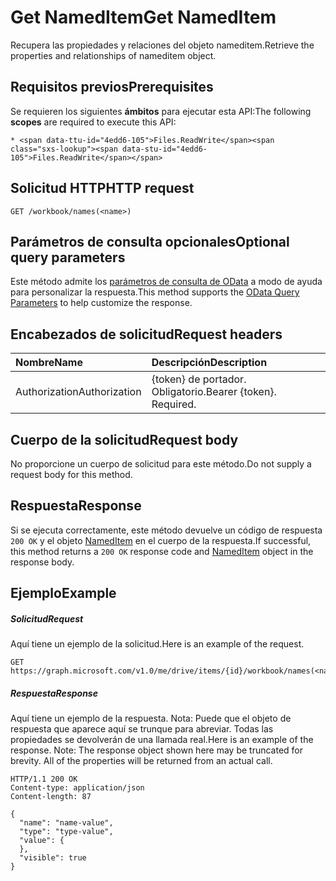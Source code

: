 # <a name="get-nameditem"></a><span data-ttu-id="4edd6-101">Get NamedItem</span><span class="sxs-lookup"><span data-stu-id="4edd6-101">Get NamedItem</span></span>

<span data-ttu-id="4edd6-102">Recupera las propiedades y relaciones del objeto nameditem.</span><span class="sxs-lookup"><span data-stu-id="4edd6-102">Retrieve the properties and relationships of nameditem object.</span></span>
## <a name="prerequisites"></a><span data-ttu-id="4edd6-103">Requisitos previos</span><span class="sxs-lookup"><span data-stu-id="4edd6-103">Prerequisites</span></span>
<span data-ttu-id="4edd6-104">Se requieren los siguientes **ámbitos** para ejecutar esta API:</span><span class="sxs-lookup"><span data-stu-id="4edd6-104">The following **scopes** are required to execute this API:</span></span> 

    * <span data-ttu-id="4edd6-105">Files.ReadWrite</span><span class="sxs-lookup"><span data-stu-id="4edd6-105">Files.ReadWrite</span></span>

## <a name="http-request"></a><span data-ttu-id="4edd6-106">Solicitud HTTP</span><span class="sxs-lookup"><span data-stu-id="4edd6-106">HTTP request</span></span>
<!-- { "blockType": "ignored" } -->
```http
GET /workbook/names(<name>)
```
## <a name="optional-query-parameters"></a><span data-ttu-id="4edd6-107">Parámetros de consulta opcionales</span><span class="sxs-lookup"><span data-stu-id="4edd6-107">Optional query parameters</span></span>
<span data-ttu-id="4edd6-108">Este método admite los [parámetros de consulta de OData](http://developer.microsoft.com/en-us/graph/docs/overview/query_parameters) a modo de ayuda para personalizar la respuesta.</span><span class="sxs-lookup"><span data-stu-id="4edd6-108">This method supports the [OData Query Parameters](http://developer.microsoft.com/en-us/graph/docs/overview/query_parameters) to help customize the response.</span></span>

## <a name="request-headers"></a><span data-ttu-id="4edd6-109">Encabezados de solicitud</span><span class="sxs-lookup"><span data-stu-id="4edd6-109">Request headers</span></span>
| <span data-ttu-id="4edd6-110">Nombre</span><span class="sxs-lookup"><span data-stu-id="4edd6-110">Name</span></span>      |<span data-ttu-id="4edd6-111">Descripción</span><span class="sxs-lookup"><span data-stu-id="4edd6-111">Description</span></span>|
|:----------|:----------|
| <span data-ttu-id="4edd6-112">Authorization</span><span class="sxs-lookup"><span data-stu-id="4edd6-112">Authorization</span></span>  | <span data-ttu-id="4edd6-p101">{token} de portador. Obligatorio.</span><span class="sxs-lookup"><span data-stu-id="4edd6-p101">Bearer {token}. Required.</span></span> |


## <a name="request-body"></a><span data-ttu-id="4edd6-115">Cuerpo de la solicitud</span><span class="sxs-lookup"><span data-stu-id="4edd6-115">Request body</span></span>
<span data-ttu-id="4edd6-116">No proporcione un cuerpo de solicitud para este método.</span><span class="sxs-lookup"><span data-stu-id="4edd6-116">Do not supply a request body for this method.</span></span>

## <a name="response"></a><span data-ttu-id="4edd6-117">Respuesta</span><span class="sxs-lookup"><span data-stu-id="4edd6-117">Response</span></span>

<span data-ttu-id="4edd6-118">Si se ejecuta correctamente, este método devuelve un código de respuesta `200 OK` y el objeto [NamedItem](../resources/nameditem.md) en el cuerpo de la respuesta.</span><span class="sxs-lookup"><span data-stu-id="4edd6-118">If successful, this method returns a `200 OK` response code and [NamedItem](../resources/nameditem.md) object in the response body.</span></span>
## <a name="example"></a><span data-ttu-id="4edd6-119">Ejemplo</span><span class="sxs-lookup"><span data-stu-id="4edd6-119">Example</span></span>
##### <a name="request"></a><span data-ttu-id="4edd6-120">Solicitud</span><span class="sxs-lookup"><span data-stu-id="4edd6-120">Request</span></span>
<span data-ttu-id="4edd6-121">Aquí tiene un ejemplo de la solicitud.</span><span class="sxs-lookup"><span data-stu-id="4edd6-121">Here is an example of the request.</span></span>
<!-- {
  "blockType": "request",
  "name": "get_nameditem"
}-->
```http
GET https://graph.microsoft.com/v1.0/me/drive/items/{id}/workbook/names(<name>)
```
##### <a name="response"></a><span data-ttu-id="4edd6-122">Respuesta</span><span class="sxs-lookup"><span data-stu-id="4edd6-122">Response</span></span>
<span data-ttu-id="4edd6-p102">Aquí tiene un ejemplo de la respuesta. Nota: Puede que el objeto de respuesta que aparece aquí se trunque para abreviar. Todas las propiedades se devolverán de una llamada real.</span><span class="sxs-lookup"><span data-stu-id="4edd6-p102">Here is an example of the response. Note: The response object shown here may be truncated for brevity. All of the properties will be returned from an actual call.</span></span>
<!-- {
  "blockType": "response",
  "truncated": true,
  "@odata.type": "microsoft.graph.namedItem"
} -->
```http
HTTP/1.1 200 OK
Content-type: application/json
Content-length: 87

{
  "name": "name-value",
  "type": "type-value",
  "value": {
  },
  "visible": true
}
```

<!-- uuid: 8fcb5dbc-d5aa-4681-8e31-b001d5168d79
2015-10-25 14:57:30 UTC -->
<!-- {
  "type": "#page.annotation",
  "description": "Get NamedItem",
  "keywords": "",
  "section": "documentation",
  "tocPath": ""
}-->